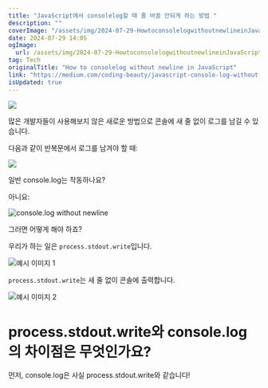 ```yaml
---
title: "JavaScript에서 consolelog할 때 줄 바꿈 안되게 하는 방법 "
description: ""
coverImage: "/assets/img/2024-07-29-HowtoconsolelogwithoutnewlineinJavaScript_0.png"
date: 2024-07-29 14:05
ogImage:
  url: /assets/img/2024-07-29-HowtoconsolelogwithoutnewlineinJavaScript_0.png
tag: Tech
originalTitle: "How to consolelog without newline in JavaScript"
link: "https://medium.com/coding-beauty/javascript-console-log-without-newline-20e7e63cca36"
isUpdated: true
---
```


<img src="/assets/img/2024-07-29-HowtoconsolelogwithoutnewlineinJavaScript_0.png" />

많은 개발자들이 사용해보지 않은 새로운 방법으로 콘솔에 새 줄 없이 로그를 남길 수 있습니다.

다음과 같이 반복문에서 로그를 남겨야 할 때:

<img src="/assets/img/2024-07-29-HowtoconsolelogwithoutnewlineinJavaScript_1.png" />

<div class="content-ad"></div>

일반 console.log는 작동하나요?

아니요:

![console.log without newline](/assets/img/2024-07-29-HowtoconsolelogwithoutnewlineinJavaScript_2.png)

그러면 어떻게 해야 하죠?

<div class="content-ad"></div>

우리가 하는 일은 `process.stdout.write`입니다.

![예시 이미지 1](/assets/img/2024-07-29-HowtoconsolelogwithoutnewlineinJavaScript_3.png)

`process.stdout.write`는 새 줄 없이 콘솔에 출력합니다.

![예시 이미지 2](/assets/img/2024-07-29-HowtoconsolelogwithoutnewlineinJavaScript_4.png)

<div class="content-ad"></div>

# process.stdout.write와 console.log의 차이점은 무엇인가요?

먼저, console.log은 사실 process.stdout.write와 같습니다!
